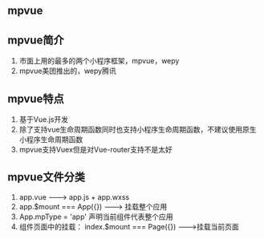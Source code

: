 ## mpvue
## mpvue简介
  1. 市面上用的最多的两个小程序框架，mpvue，wepy
  2. mpvue美团推出的，wepy腾讯
## mpvue特点
  1. 基于Vue.js开发
  2. 除了支持vue生命周期函数同时也支持小程序生命周期函数，不建议使用原生小程序生命周期函数
  3. mpvue支持Vuex但是对Vue-router支持不是太好
## mpvue文件分类
  1. app.vue ---> app.js + app.wxss
  2. app.$mount === App({}) ---> 挂载整个应用
  3. App.mpType = 'app' 声明当前组件代表整个应用
  4. 组件页面中的挂载： index.$mount === Page({}) --->挂载当前页面
  